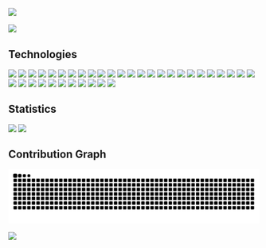 <a href="https://github.com/pranav-m-r/"><img src="https://capsule-render.vercel.app/api?type=waving&color=gradient&text=Hey%20there!%20I%27m%20Pranav.&height=200&section=header"/></a>

<a href="https://github.com/pranav-m-r/"><img src="https://github-profile-trophy.vercel.app/?username=pranav-m-r&theme=radical&no-frame=false&no-bg=true&margin-w=4"/></a>

## Technologies
<a href="https://www.anaconda.com/"><img src="https://img.shields.io/badge/Anaconda-%2344A833.svg?style=for-the-badge&logo=anaconda&logoColor=white"/></a>
<a href="https://azure.microsoft.com/"><img src="https://img.shields.io/badge/azure-%230072C6.svg?style=for-the-badge&logo=academia&logoColor=white"/></a>
<a href="https://www.blender.org/"><img src="https://img.shields.io/badge/blender-%23F5792A.svg?style=for-the-badge&logo=blender&logoColor=white"/></a>
<a href="https://getbootstrap.com/"><img src="https://img.shields.io/badge/bootstrap-%237952B3.svg?style=for-the-badge&logo=bootstrap&logoColor=white"/></a>
<a href="https://en.wikipedia.org/wiki/C_(programming_language)"><img src="https://img.shields.io/badge/c-%2300599C.svg?style=for-the-badge&logo=c&logoColor=white"/></a>
<a href="https://en.wikipedia.org/wiki/C%2B%2B"><img src="https://img.shields.io/badge/c++-%2300599C.svg?style=for-the-badge&logo=c%2B%2B&logoColor=white"/></a>
<a href="https://en.wikipedia.org/wiki/CSS"><img src="https://img.shields.io/badge/css3-%23663399.svg?style=for-the-badge&logo=css&logoColor=white"/></a>
<a href="https://dart.dev/"><img src="https://img.shields.io/badge/dart-%230175C2.svg?style=for-the-badge&logo=dart&logoColor=white"/></a>
<a href="https://firebase.google.com/"><img src="https://img.shields.io/badge/firebase-%23DD2C00.svg?style=for-the-badge&logo=firebase"/></a>
<a href="https://flask.palletsprojects.com/en/stable/"><img src="https://img.shields.io/badge/flask-%23000.svg?style=for-the-badge&logo=flask&logoColor=white"/></a>
<a href="https://flower.ai/"><img src="https://img.shields.io/badge/flower-%23f6c915.svg?style=for-the-badge&logo=MLFlow&logoColor=black"/></a>
<a href="https://flutter.dev/"><img src="https://img.shields.io/badge/Flutter-%2302569B.svg?style=for-the-badge&logo=Flutter&logoColor=white"/></a>
<a href="https://git-scm.com/"><img src="https://img.shields.io/badge/Git-%23F05032.svg?style=for-the-badge&logo=Git&logoColor=white"/></a>
<a href="https://en.wikipedia.org/wiki/HTML5"><img src="https://img.shields.io/badge/html5-%23E34F26.svg?style=for-the-badge&logo=html5&logoColor=white"/></a>
<a href="https://www.java.com/"><img src="https://img.shields.io/badge/java-%23ED8B00.svg?style=for-the-badge&logo=openjdk&logoColor=white"/></a>
<a href="https://en.wikipedia.org/wiki/JavaScript"><img src="https://img.shields.io/badge/javascript-%23323330.svg?style=for-the-badge&logo=javascript&logoColor=%23F7DF1E"/></a>
<a href="https://keras.io/"><img src="https://img.shields.io/badge/Keras-%23D00000.svg?style=for-the-badge&logo=Keras&logoColor=white"/></a>
<a href="https://en.wikipedia.org/wiki/Markdown"><img src="https://img.shields.io/badge/markdown-%23000000.svg?style=for-the-badge&logo=markdown&logoColor=white"/></a>
<a href="https://en.wikipedia.org/wiki/Microsoft_Macro_Assembler"><img src="https://img.shields.io/badge/MASM-%23007AAC.svg?style=for-the-badge&logo=assemblyscript&logoColor=white"/></a>
<a href="https://matplotlib.org/"><img src="https://img.shields.io/badge/Matplotlib-%2307405e.svg?style=for-the-badge&logo=Photon&logoColor=white"/></a>
<a href="https://www.mysql.com/"><img src="https://img.shields.io/badge/mysql-4479A1.svg?style=for-the-badge&logo=mysql&logoColor=white"/></a>
<a href="https://numpy.org/"><img src="https://img.shields.io/badge/numpy-%23013243.svg?style=for-the-badge&logo=numpy&logoColor=white"/></a>
<a href="https://opencv.org/"><img src="https://img.shields.io/badge/opencv-%23white.svg?style=for-the-badge&logo=opencv&logoColor=white"/></a>
<a href="https://pandas.pydata.org/"><img src="https://img.shields.io/badge/pandas-%23150458.svg?style=for-the-badge&logo=pandas&logoColor=white"/></a>
<a href="https://www.postgresql.org/"><img src="https://img.shields.io/badge/postgres-%23316192.svg?style=for-the-badge&logo=postgresql&logoColor=white"/></a>
<a href="https://www.postman.com/"><img src="https://img.shields.io/badge/postman-%23FF6C37.svg?style=for-the-badge&logo=postman&logoColor=white"/></a>
<a href="https://pytorch.org/"><img src="https://img.shields.io/badge/PyTorch-%23EE4C2C.svg?style=for-the-badge&logo=PyTorch&logoColor=white"/></a>
<a href="https://www.python.org/"><img src="https://img.shields.io/badge/python-3670A0?style=for-the-badge&logo=python&logoColor=ffdd54"/></a>
<a href="https://react.dev/"><img src="https://img.shields.io/badge/react-%2320232a.svg?style=for-the-badge&logo=react&logoColor=%2361DAFB"/></a>
<a href="https://scikit-learn.org/"><img src="https://img.shields.io/badge/scikit--learn-%23F7931E.svg?style=for-the-badge&logo=scikit-learn&logoColor=white"/></a>
<a href="https://sqlite.org/"><img src="https://img.shields.io/badge/sqlite-%2307405e.svg?style=for-the-badge&logo=sqlite&logoColor=white"/></a>
<a href="https://en.wikipedia.org/wiki/SQL"><img src="https://img.shields.io/badge/sql-%2300748F.svg?style=for-the-badge&logo=sqlite&logoColor=white"/></a>
<a href="https://www.tensorflow.org/"><img src="https://img.shields.io/badge/TensorFlow-%23FF6F00.svg?style=for-the-badge&logo=TensorFlow&logoColor=white"/></a>
<a href="https://unity.com/"><img src="https://img.shields.io/badge/unity-%23000000.svg?style=for-the-badge&logo=unity&logoColor=white"/></a>
<a href="https://en.wikipedia.org/wiki/Verilog"><img src="https://img.shields.io/badge/verilog-%235D87BF.svg?style=for-the-badge&logo=V&logoColor=white"/></a>
<a href="https://vuejs.org/"><img src="https://img.shields.io/badge/vue.js-%2335495e.svg?style=for-the-badge&logo=vuedotjs&logoColor=%234FC08D"/></a>

## Statistics
<a href="https://github.com/pranav-m-r/"><img src="https://github-readme-stats.vercel.app/api/top-langs/?username=pranav-m-r&theme=dark&hide_border=false&include_all_commits=true&count_private=false&layout=compact&langs_count=8" height=200/></a>
<a href="https://github.com/pranav-m-r/"><img src="https://nirzak-streak-stats.vercel.app/?user=pranav-m-r&theme=dark&hide_border=false" height=200/></a>

## Contribution Graph
<a href="https://github.com/pranav-m-r/"><img src="https://github.com/pranav-m-r/pranav-m-r/blob/output/github-contribution-grid-snake-dark.svg"/></a>

<a href="https://github.com/pranav-m-r/"><img src="https://capsule-render.vercel.app/api?type=waving&color=gradient&height=150&section=footer"/></a>
